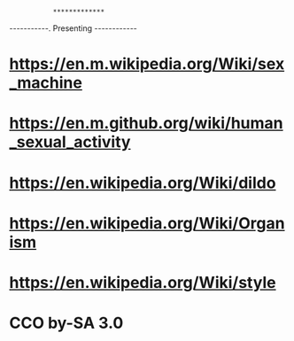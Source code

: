                *************
   -----------.  Presenting  ------------
# https://en.m.wikipedia.org/Wiki/sex_machine

# https://en.m.github.org/wiki/human_sexual_activity

# https://en.wikipedia.org/Wiki/dildo

# https://en.wikipedia.org/Wiki/Organism

# https://en.wikipedia.org/Wiki/style 

# CCO by-SA 3.0   
